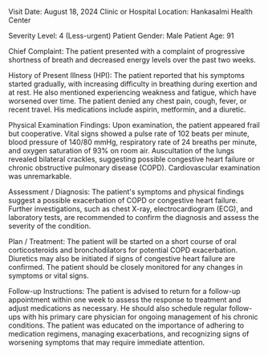  Visit Date: August 18, 2024
Clinic or Hospital Location: Hankasalmi Health Center

Severity Level: 4 (Less-urgent)
Patient Gender: Male
Patient Age: 91

Chief Complaint:
The patient presented with a complaint of progressive shortness of breath and decreased energy levels over the past two weeks.

History of Present Illness (HPI):
The patient reported that his symptoms started gradually, with increasing difficulty in breathing during exertion and at rest. He also mentioned experiencing weakness and fatigue, which have worsened over time. The patient denied any chest pain, cough, fever, or recent travel. His medications include aspirin, metformin, and a diuretic.

Physical Examination Findings:
Upon examination, the patient appeared frail but cooperative. Vital signs showed a pulse rate of 102 beats per minute, blood pressure of 140/80 mmHg, respiratory rate of 24 breaths per minute, and oxygen saturation of 93% on room air. Auscultation of the lungs revealed bilateral crackles, suggesting possible congestive heart failure or chronic obstructive pulmonary disease (COPD). Cardiovascular examination was unremarkable.

Assessment / Diagnosis:
The patient's symptoms and physical findings suggest a possible exacerbation of COPD or congestive heart failure. Further investigations, such as chest X-ray, electrocardiogram (ECG), and laboratory tests, are recommended to confirm the diagnosis and assess the severity of the condition.

Plan / Treatment:
The patient will be started on a short course of oral corticosteroids and bronchodilators for potential COPD exacerbation. Diuretics may also be initiated if signs of congestive heart failure are confirmed. The patient should be closely monitored for any changes in symptoms or vital signs.

Follow-up Instructions:
The patient is advised to return for a follow-up appointment within one week to assess the response to treatment and adjust medications as necessary. He should also schedule regular follow-ups with his primary care physician for ongoing management of his chronic conditions. The patient was educated on the importance of adhering to medication regimens, managing exacerbations, and recognizing signs of worsening symptoms that may require immediate attention.